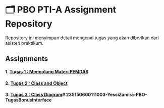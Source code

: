 # 🗂️ PBO PTI-A Assignment Repository

Repository ini menyimpan detail mengenai tugas yang akan diberikan dari asisten praktikum.

## Assignments
#### 1. [Tugas 1 : Mengulang Materi PEMDAS](./Tugas1/README.md)
#### 2. [Tugas 2 : Class and Object](./Tugas2/README.md)
#### 3. [Tugas 3 : Class Diagram](./Tugas3/README.md)#   2 3 5 1 5 0 6 0 0 1 1 1 0 0 3 - Y e s s i Z a m i r a - P B O - T u g a s B o n u s I n t e r f a c e  
 